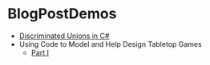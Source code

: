 # BlogPostDemos

- [Discriminated Unions in C#](https://chefpancakecodes.wordpress.com/2021/11/28/discriminated-unions-in-c/)
- Using Code to Model and Help Design Tabletop Games
	- [Part I](https://chefpancakecodes.wordpress.com/2021/12/03/using-code-to-model-and-help-design-tabletop-games-part-i/)
